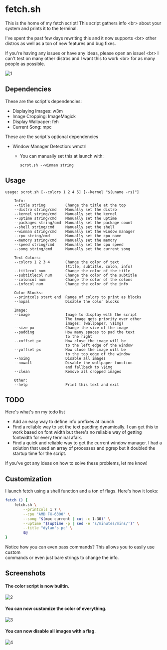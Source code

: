 # fetch.sh

This is the home of my fetch script! This script gathers info <br\>
about your system and prints it to the terminal.

I've spent the past few days rewriting this and it now supports <br\>
other distros as well as a ton of new features and bug fixes.

If you're having any issues or have any ideas, please open an issue! <br\>
I can't test on many other distros and I want this to work <br\>
for as many people as possible.

![1](https://sr.ht/5aNV.png)


## Dependencies

These are the script's dependencies:

-  Displaying Images: w3m
-  Image Cropping: ImageMagick
-  Display Wallpaper: feh
-  Current Song: mpc

These are the script's optional dependencies
-  Window Manager Detection: wmctrl
    - You can manually set this at launch with:

        ```scrot.sh --winman string```


## Usage

    usage: scrot.sh [--colors 1 2 4 5] [--kernel "$(uname -rs)"]

        Info:
        --title string         Change the title at the top
        --distro string/cmd    Manually set the distro
        --kernel string/cmd    Manually set the kernel
        --uptime string/cmd    Manually set the uptime
        --packages string/cmd  Manually set the package count
        --shell string/cmd     Manually set the shell
        --winman string/cmd    Manually set the window manager
        --cpu string/cmd       Manually set the cpu name
        --memory string/cmd    Manually set the memory
        --speed string/cmd     Manually set the cpu speed
        --song string/cmd      Manually set the current song

        Text Colors:
        --colors 1 2 3 4       Change the color of text
                               (title, subtitle, colon, info)
        --titlecol num         Change the color of the title
        --subtitlecol num      Change the color of the subtitle
        --coloncol num         Change the color of the colons
        --infocol num          Change the color of the info

        Color Blocks:
        --printcols start end  Range of colors to print as blocks
        --nopal                Disable the color blocks

        Image:
        --image                Image to display with the script
                               The image gets priority over other
                               images: (wallpaper, \$img)
        --size px              Change the size of the image
        --padding              How many spaces to pad the text
                               to the right
        --xoffset px           How close the image will be
                               to the left edge of the window
        --yoffset px           How close the image will be
                               to the top edge of the window
        --noimg                Disable all images
        --nowall               Disable the wallpaper function
                               and fallback to \$img
        --clean                Remove all cropped images

        Other:
        --help                 Print this text and exit


## TODO

Here's what's on my todo list

- Add an easy way to define info prefixes at launch.
- Find a reliable way to set the text padding dynamically. I can get this to
  <br/> work based on font width but there's no reliable way of getting
  <br/> fontwidth for every terminal afaik.
- Find a quick and reliable way to get the current window manager. I had a
  <br/> solution that used an array of processes and pgrep but it doubled the
  <br/> startup time for the script.

If you've got any ideas on how to solve these problems, let me know!


## Customization

I launch fetch using a shell function and a ton of flags. Here's how it looks:

```sh
fetch () {
    fetch.sh \
        --printcols 1 7 \
        --cpu "AMD FX-6300" \
        --song "$(mpc current | cut -c 1-30)" \
        --uptime "$(uptime -p | sed -e 's/minutes/mins/')" \
        --title "dylan's pc" \
        $@
}
```

Notice how you can even pass commands? This allows you to easily use custom
<br/> commands or even just bare strings to change the info.


## Screenshots

#### The color script is now builtin.
![2](https://sr.ht/Z9hZ.png)

#### You can now customize the color of everything.
![3](https://sr.ht/hy7m.png)

#### You can now disable all images with a flag.
![4](https://sr.ht/zujR.png)
